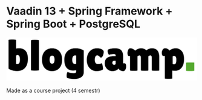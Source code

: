 # Vaadin 13 + Spring Framework + Spring Boot + PostgreSQL

![logo](https://raw.githubusercontent.com/drewlakee/blogcamp/master/src/main/resources/META-INF/resources/images/logo.png)

Made as a course project (4 semestr)